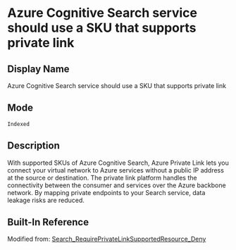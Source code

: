 # Azure Cognitive Search service should use a SKU that supports private link

## Display Name

Azure Cognitive Search service should use a SKU that supports private link

## Mode

`Indexed`

## Description

With supported SKUs of Azure Cognitive Search, Azure Private Link lets you connect your virtual network to Azure services without a public IP address at the source or destination. The private link platform handles the connectivity between the consumer and services over the Azure backbone network. By mapping private endpoints to your Search service, data leakage risks are reduced.

## Built-In Reference

Modified from: [Search_RequirePrivateLinkSupportedResource_Deny](https://github.com/Azure/azure-policy/blob/master/built-in-policies/policyDefinitions/Search/Search_RequirePrivateLinkSupportedResource_Deny.json)